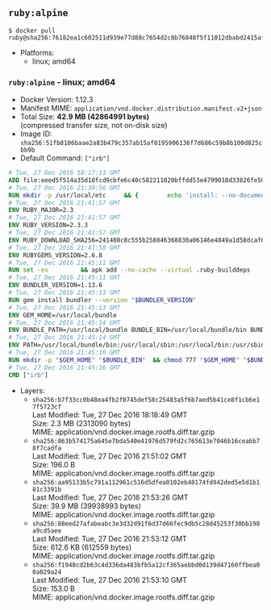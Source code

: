 ## `ruby:alpine`

```console
$ docker pull ruby@sha256:76182ea1c602511d939e77d88c7654d2c8b76848f5f11012dbabd2415af06b42
```

-	Platforms:
	-	linux; amd64

### `ruby:alpine` - linux; amd64

-	Docker Version: 1.12.3
-	Manifest MIME: `application/vnd.docker.distribution.manifest.v2+json`
-	Total Size: **42.9 MB (42864991 bytes)**  
	(compressed transfer size, not on-disk size)
-	Image ID: `sha256:51fb8106baae2a83b479c357ab15af0195906136f7d686c59b8b100d825cbb9b`
-	Default Command: `["irb"]`

```dockerfile
# Tue, 27 Dec 2016 18:17:13 GMT
ADD file:eeed5f514a35d18fcd9cbfe6c40c582211020bffdd53e4799018d33826fe5067 in / 
# Tue, 27 Dec 2016 21:39:56 GMT
RUN mkdir -p /usr/local/etc 	&& { 		echo 'install: --no-document'; 		echo 'update: --no-document'; 	} >> /usr/local/etc/gemrc
# Tue, 27 Dec 2016 21:41:57 GMT
ENV RUBY_MAJOR=2.3
# Tue, 27 Dec 2016 21:41:57 GMT
ENV RUBY_VERSION=2.3.3
# Tue, 27 Dec 2016 21:41:57 GMT
ENV RUBY_DOWNLOAD_SHA256=241408c8c555b258846368830a06146e4849a1d58dcaf6b14a3b6a73058115b7
# Tue, 27 Dec 2016 21:41:58 GMT
ENV RUBYGEMS_VERSION=2.6.8
# Tue, 27 Dec 2016 21:45:11 GMT
RUN set -ex 		&& apk add --no-cache --virtual .ruby-builddeps 		autoconf 		bison 		bzip2 		bzip2-dev 		ca-certificates 		coreutils 		gcc 		gdbm-dev 		glib-dev 		libc-dev 		libffi-dev 		libxml2-dev 		libxslt-dev 		linux-headers 		make 		ncurses-dev 		openssl 		openssl-dev 		procps 		readline-dev 		ruby 		tar 		yaml-dev 		zlib-dev 		&& wget -O ruby.tar.gz "https://cache.ruby-lang.org/pub/ruby/${RUBY_MAJOR%-rc}/ruby-$RUBY_VERSION.tar.gz" 	&& echo "$RUBY_DOWNLOAD_SHA256 *ruby.tar.gz" | sha256sum -c - 		&& mkdir -p /usr/src/ruby 	&& tar -xzf ruby.tar.gz -C /usr/src/ruby --strip-components=1 	&& rm ruby.tar.gz 		&& cd /usr/src/ruby 		&& { 		echo '#define ENABLE_PATH_CHECK 0'; 		echo; 		cat file.c; 	} > file.c.new 	&& mv file.c.new file.c 		&& autoconf 	&& ac_cv_func_isnan=yes ac_cv_func_isinf=yes 		./configure --disable-install-doc --enable-shared 	&& make -j"$(getconf _NPROCESSORS_ONLN)" 	&& make install 		&& runDeps="$( 		scanelf --needed --nobanner --recursive /usr/local 			| awk '{ gsub(/,/, "\nso:", $2); print "so:" $2 }' 			| sort -u 			| xargs -r apk info --installed 			| sort -u 	)" 	&& apk add --virtual .ruby-rundeps $runDeps 		bzip2 		ca-certificates 		libffi-dev 		openssl-dev 		yaml-dev 		procps 		zlib-dev 	&& apk del .ruby-builddeps 	&& cd / 	&& rm -r /usr/src/ruby 		&& gem update --system "$RUBYGEMS_VERSION"
# Tue, 27 Dec 2016 21:45:11 GMT
ENV BUNDLER_VERSION=1.13.6
# Tue, 27 Dec 2016 21:45:13 GMT
RUN gem install bundler --version "$BUNDLER_VERSION"
# Tue, 27 Dec 2016 21:45:13 GMT
ENV GEM_HOME=/usr/local/bundle
# Tue, 27 Dec 2016 21:45:14 GMT
ENV BUNDLE_PATH=/usr/local/bundle BUNDLE_BIN=/usr/local/bundle/bin BUNDLE_SILENCE_ROOT_WARNING=1 BUNDLE_APP_CONFIG=/usr/local/bundle
# Tue, 27 Dec 2016 21:45:14 GMT
ENV PATH=/usr/local/bundle/bin:/usr/local/sbin:/usr/local/bin:/usr/sbin:/usr/bin:/sbin:/bin
# Tue, 27 Dec 2016 21:45:16 GMT
RUN mkdir -p "$GEM_HOME" "$BUNDLE_BIN" 	&& chmod 777 "$GEM_HOME" "$BUNDLE_BIN"
# Tue, 27 Dec 2016 21:45:16 GMT
CMD ["irb"]
```

-	Layers:
	-	`sha256:b7f33cc0b48ea4fb2f0745def58c25483a5f6b7aed5b41ce8f1cb6e17f5723cf`  
		Last Modified: Tue, 27 Dec 2016 18:18:49 GMT  
		Size: 2.3 MB (2313090 bytes)  
		MIME: application/vnd.docker.image.rootfs.diff.tar.gzip
	-	`sha256:863b574175a645e7bda540e41976d579fd2c765613e7046b16ceabb78f7cadfa`  
		Last Modified: Tue, 27 Dec 2016 21:51:02 GMT  
		Size: 196.0 B  
		MIME: application/vnd.docker.image.rootfs.diff.tar.gzip
	-	`sha256:aa95133b5c791a112961c516d5dfea0102eb40174fd942ded5e5d1b181c3391b`  
		Last Modified: Tue, 27 Dec 2016 21:53:26 GMT  
		Size: 39.9 MB (39938993 bytes)  
		MIME: application/vnd.docker.image.rootfs.diff.tar.gzip
	-	`sha256:88eed27afabeabc3e3d32d91f6d37d66fec9db5c28d45253f30bb198a9cd5aee`  
		Last Modified: Tue, 27 Dec 2016 21:53:12 GMT  
		Size: 612.6 KB (612559 bytes)  
		MIME: application/vnd.docker.image.rootfs.diff.tar.gzip
	-	`sha256:f1948cd2b63c4d336da483bfb5a12cf365aebbd0d139d47160ffbea00a029a24`  
		Last Modified: Tue, 27 Dec 2016 21:53:10 GMT  
		Size: 153.0 B  
		MIME: application/vnd.docker.image.rootfs.diff.tar.gzip
